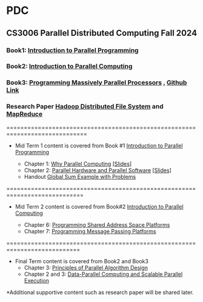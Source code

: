 # PDC
## CS3006 Parallel Distributed Computing Fall 2024 
### Book1: [Introduction to Parallel Programming](https://drive.google.com/file/d/1oORDxGFHtjrEZf2WGwOVojIdOgHCHFTh/view?usp=drive_link)
### Book2: [Introduction to Parallel Computing](https://drive.google.com/file/d/1ybGnkYERFBUm4Y9JMdylhtkvMNiLHuet/view?usp=drive_link)
### Book3: [Programming Massively Parallel Processors](https://drive.google.com/file/d/12SzH6hHheEy6ZoqSIZ92Qw0UHoGW4RlW/view?usp=drive_link) ,    [Github Link](https://github.com/cuda-mode/lectures/tree/main)
### Research Paper [Hadoop Distributed File System](https://drive.google.com/file/d/1UZx_fnemHK0sjOpePcXM3X-rtXJ9N98H/view?usp=drive_link) and [MapReduce](https://drive.google.com/file/d/1G994IeOsf3ArgVJs1Vi9TVEY5Fnt9VK1/view?usp=drive_link)
=============================================================================
  * Mid Term 1 content is covered from Book #1 [Introduction to Parallel Programming](https://www.elsevier.com/books-and-journals/book-companion/9780128046050)
     
    - Chapter 1: [Why Parallel Computing](https://elsevier.widen.net/content/cgswd4imok/original/CompanionAsset_9780128046050_LS_Chapter01.ppt?u=m5xwsu&download=true) [[Slides]](https://drive.google.com/file/d/1KDm4DCpI9dnp49k6NGhQmd9DdiCh3EGS/view?usp=sharing)
    - Chapter 2: [Parallel Hardware and Parallel Software](https://elsevier.widen.net/content/cfs7qk9ber/original/CompanionAsset_9780128046050_LS_Chapter02.ppt?u=m5xwsu&download=true) [[Slides]](https://drive.google.com/file/d/1gYmMwBfv_lvTX3Bl4jU--VxA3TEyZPip/view?usp=sharing)
    - Handout [Global Sum Example with Problems](https://drive.google.com/file/d/1ODlBHPzWLA_7tuuLKeQtPxpr99cyY9un/view?usp=sharing)

============================================================================

  * Mid Term 2 content is covered from Book#2 [Introduction to Parallel Computing](https://www.cs.purdue.edu/homes/ayg/book/Slides/) 
    
    - Chapter 6: [Programming Shared Address Space Platforms ](https://www.cs.purdue.edu/homes/ayg/book/Slides/chap6_slides.pdf)
    - Chapter 7: [Programming Message Passing Platforms](https://www.cs.purdue.edu/homes/ayg/book/Slides/chap7_slides.pdf)
 
===========================================================================
  * Final Term content is covered from  Book2 and Book3 
    - Chapter 3: [Principles of Parallel Algorithm Design](https://www.cs.purdue.edu/homes/ayg/book/Slides/chap3_slides.pdf)
    - Chapter 2 and 3: [Data-Parallel Computing and Scalable Parallel Execution](https://drive.google.com/file/d/1F4Ly29GF7s2NApGtwVQxFMkYKfHyscnu/view?usp=drive_link) 

*Additional supportive content such as research paper will be shared later.

